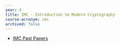 ```yaml
---
year: 4
title: IMC - Introduction to Modern Cryptography
course-acronym: imc
archived: false
---
```


- [IMC Past Papers](https://drive.google.com/drive/u/0/folders/1BCME2kgCRtu0v4Qmu6EJYDBIO25ZUzIj)